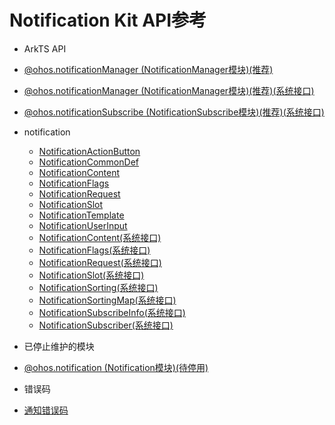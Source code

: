 # Notification Kit API参考 

- ArkTS API  
 - [@ohos.notificationManager (NotificationManager模块)(推荐)](./js-apis-notificationManager.md)
 - [@ohos.notificationManager (NotificationManager模块)(推荐)(系统接口)](./js-apis-notificationManager-sys.md)
 - [@ohos.notificationSubscribe (NotificationSubscribe模块)(推荐)(系统接口)](./js-apis-notificationSubscribe-sys.md)

 - notification
    - [NotificationActionButton](./js-apis-inner-notification-notificationActionButton.md)
    - [NotificationCommonDef](./js-apis-inner-notification-notificationCommonDef.md)
    - [NotificationContent](./js-apis-inner-notification-notificationContent.md)
    - [NotificationFlags](./js-apis-inner-notification-notificationFlags.md)
    - [NotificationRequest](./js-apis-inner-notification-notificationRequest.md)
    - [NotificationSlot](./js-apis-inner-notification-notificationSlot.md)
    - [NotificationTemplate](./js-apis-inner-notification-notificationTemplate.md)
    - [NotificationUserInput](./js-apis-inner-notification-notificationUserInput.md)
    - [NotificationContent(系统接口)](./js-apis-inner-notification-notificationContent-sys.md)
    - [NotificationFlags(系统接口)](./js-apis-inner-notification-notificationFlags-sys.md)
    - [NotificationRequest(系统接口)](./js-apis-inner-notification-notificationRequest-sys.md)
    - [NotificationSlot(系统接口)](./js-apis-inner-notification-notificationSlot-sys.md)
    - [NotificationSorting(系统接口)](./js-apis-inner-notification-notificationSorting-sys.md)
    - [NotificationSortingMap(系统接口)](./js-apis-inner-notification-notificationSortingMap-sys.md)
    - [NotificationSubscribeInfo(系统接口)](./js-apis-inner-notification-notificationSubscribeInfo-sys.md)
    - [NotificationSubscriber(系统接口)](./js-apis-inner-notification-notificationSubscriber-sys.md)

 - 已停止维护的模块
  - [@ohos.notification (Notification模块)(待停用)](./js-apis-notification.md)
- 错误码
 - [通知错误码](./errorcode-notification.md)
